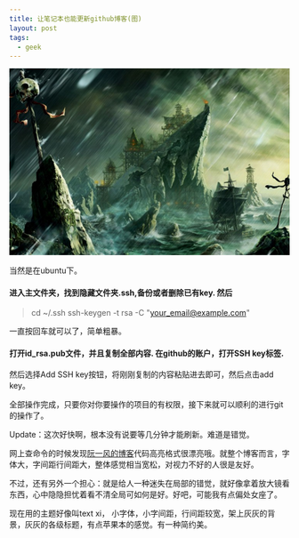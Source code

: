 ```yaml
---
title: 让笔记本也能更新github博客(图)
layout: post
tags:
  - geek
---
```


![rain](/media/files/2015/11/rain.jpg)

当然是在ubuntu下。

#### 进入主文件夹，找到隐藏文件夹.ssh,备份或者删除已有key. 然后

> cd ~/.ssh
> ssh-keygen -t rsa -C "your_email@example.com"

一直按回车就可以了，简单粗暴。

#### 打开id_rsa.pub文件，并且复制全部内容. 在github的账户，打开SSH key标签. 

然后选择Add SSH key按钮，将刚刚复制的内容粘贴进去即可，然后点击add key。


全部操作完成，只要你对你要操作的项目的有权限，接下来就可以顺利的进行git的操作了。

Update：这次好快啊，根本没有说要等几分钟才能刷新。难道是错觉。

网上查命令的时候发现[阮一风的博客](http://www.ruanyifeng.com/blog/2012/08/blogging_with_jekyll.html)代码高亮格式很漂亮哦。就整个博客而言，字体大，字间距行间距大，整体感觉相当宽松，对视力不好的人很是友好。

不过，还有另外一个担心：就是给人一种迷失在局部的错觉，就好像拿着放大镜看东西，心中隐隐担忧着看不清全局可如何是好。好吧，可能我有点偏处女座了。

现在用的主题好像叫text xi， 小字体，小字间距，行间距较宽，架上灰灰的背景，灰灰的各级标题，有点苹果本的感觉。有一种简约美。


